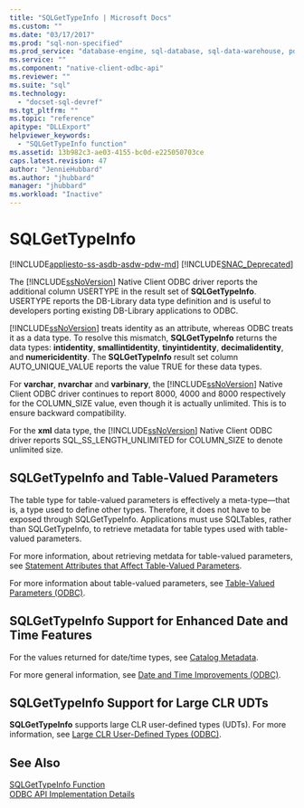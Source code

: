 ```yaml
---
title: "SQLGetTypeInfo | Microsoft Docs"
ms.custom: ""
ms.date: "03/17/2017"
ms.prod: "sql-non-specified"
ms.prod_service: "database-engine, sql-database, sql-data-warehouse, pdw"
ms.service: ""
ms.component: "native-client-odbc-api"
ms.reviewer: ""
ms.suite: "sql"
ms.technology: 
  - "docset-sql-devref"
ms.tgt_pltfrm: ""
ms.topic: "reference"
apitype: "DLLExport"
helpviewer_keywords: 
  - "SQLGetTypeInfo function"
ms.assetid: 13b982c3-ae03-4155-bc0d-e225050703ce
caps.latest.revision: 47
author: "JennieHubbard"
ms.author: "jhubbard"
manager: "jhubbard"
ms.workload: "Inactive"
---
```

# SQLGetTypeInfo
[!INCLUDE[appliesto-ss-asdb-asdw-pdw-md](../../includes/appliesto-ss-asdb-asdw-pdw-md.md)]
[!INCLUDE[SNAC_Deprecated](../../includes/snac-deprecated.md)]

  The [!INCLUDE[ssNoVersion](../../includes/ssnoversion-md.md)] Native Client ODBC driver reports the additional column USERTYPE in the result set of **SQLGetTypeInfo**. USERTYPE reports the DB-Library data type definition and is useful to developers porting existing DB-Library applications to ODBC.  
  
 [!INCLUDE[ssNoVersion](../../includes/ssnoversion-md.md)] treats identity as an attribute, whereas ODBC treats it as a data type. To resolve this mismatch, **SQLGetTypeInfo** returns the data types: **intidentity**, **smallintidentity**, **tinyintidentity**, **decimalidentity**, and **numericidentity**. The **SQLGetTypeInfo** result set column AUTO_UNIQUE_VALUE reports the value TRUE for these data types.  
  
 For **varchar**, **nvarchar** and **varbinary**, the [!INCLUDE[ssNoVersion](../../includes/ssnoversion-md.md)] Native Client ODBC driver continues to report 8000, 4000 and 8000 respectively for the COLUMN_SIZE value, even though it is actually unlimited. This is to ensure backward compatibility.  
  
 For the **xml** data type, the [!INCLUDE[ssNoVersion](../../includes/ssnoversion-md.md)] Native Client ODBC driver reports SQL_SS_LENGTH_UNLIMITED for COLUMN_SIZE to denote unlimited size.  
  
## SQLGetTypeInfo and Table-Valued Parameters  
 The table type for table-valued parameters is effectively a meta-type—that is, a type used to define other types. Therefore, it does not have to be exposed through SQLGetTypeInfo. Applications must use SQLTables, rather than SQLGetTypeInfo, to retrieve metadata for table types used with table-valued parameters.  
  
 For more information, about retrieving metdata for table-valued parameters, see [Statement Attributes that Affect Table-Valued Parameters](../../relational-databases/native-client-odbc-table-valued-parameters/statement-attributes-that-affect-table-valued-parameters.md).  
  
 For more information about table-valued parameters, see [Table-Valued Parameters &#40;ODBC&#41;](../../relational-databases/native-client-odbc-table-valued-parameters/table-valued-parameters-odbc.md).  
  
## SQLGetTypeInfo Support for Enhanced Date and Time Features  
 For the values returned for date/time types, see [Catalog Metadata](../../relational-databases/native-client-odbc-date-time/metadata-catalog.md).  
  
 For more general information, see [Date and Time Improvements &#40;ODBC&#41;](../../relational-databases/native-client-odbc-date-time/date-and-time-improvements-odbc.md).  
  
## SQLGetTypeInfo Support for Large CLR UDTs  
 **SQLGetTypeInfo** supports large CLR user-defined types (UDTs). For more information, see [Large CLR User-Defined Types &#40;ODBC&#41;](../../relational-databases/native-client/odbc/large-clr-user-defined-types-odbc.md).  
  
## See Also  
 [SQLGetTypeInfo Function](http://go.microsoft.com/fwlink/?LinkId=59356)   
 [ODBC API Implementation Details](../../relational-databases/native-client-odbc-api/odbc-api-implementation-details.md)  
  
  
